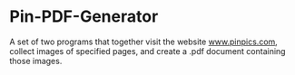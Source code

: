 Pin-PDF-Generator
=================

A set of two programs that together visit the website www.pinpics.com, collect images of specified pages, and create a .pdf document containing those images.
